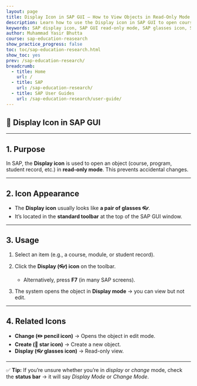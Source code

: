 ```yaml
---
layout: page
title: Display Icon in SAP GUI – How to View Objects in Read-Only Mode
description: Learn how to use the Display icon in SAP GUI to open courses, programs, and student records in read-only mode. Discover the icon’s appearance, usage steps, related icons, and helpful tips for safe navigation in SAP. Perfect for teachers, students, and SAP users in education and research.
keywords: SAP display icon, SAP GUI read-only mode, SAP glasses icon, SAP view object, SAP toolbar icons, SAP status bar, SAP user guide, SAP education, SAP navigation tips, SAP for teachers, SAP for students
author: Muhammad Yasir Bhutta
course: sap-education-reasearch
show_practice_progress: false
toc: toc/sap-education-research.html
show_toc: yes
prev: /sap-education-research/
breadcrumb:
  - title: Home
    url: /
  - title: SAP
    url: /sap-education-research/
  - title: SAP User Guides
    url: /sap-education-research/user-guide/
---
```


## 📖 Display Icon in SAP GUI

---

## 1. Purpose

In SAP, the **Display icon** is used to open an object (course, program, student record, etc.) in **read-only mode**. This prevents accidental changes.

---

## 2. Icon Appearance

* The **Display icon** usually looks like **a pair of glasses 👓**.
* It’s located in the **standard toolbar** at the top of the SAP GUI window.

---

## 3. Usage

1. Select an item (e.g., a course, module, or student record).
2. Click the **Display (👓) icon** on the toolbar.

   * Alternatively, press **F7** (in many SAP screens).
3. The system opens the object in **Display mode** → you can view but not edit.

---

## 4. Related Icons

* **Change (✏️ pencil icon)** → Opens the object in edit mode.
* **Create (📄 star icon)** → Create a new object.
* **Display (👓 glasses icon)** → Read-only view.

---

✅ **Tip:** If you’re unsure whether you’re in *display* or *change* mode, check the **status bar** → it will say *Display Mode* or *Change Mode*.


